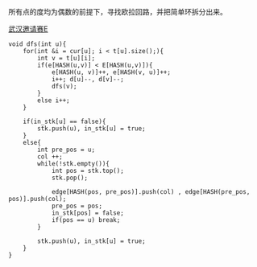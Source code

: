 
所有点的度均为偶数的前提下，寻找欧拉回路，并把简单环拆分出来。

[ 武汉邀请赛E ](https://codeforces.com/gym/105901/problem/E)

```
void dfs(int u){
	for(int &i = cur[u]; i < t[u].size();){
		int v = t[u][i];
		if(e[HASH(u,v)] < E[HASH(u,v)]){
			e[HASH(u, v)]++, e[HASH(v, u)]++;
			i++; d[u]--, d[v]--;
			dfs(v);
		}
		else i++;
	}
	
	if(in_stk[u] == false){
		stk.push(u), in_stk[u] = true;
	}
	else{
		int pre_pos = u;
		col ++;
		while(!stk.empty()){
			int pos = stk.top();
			stk.pop();
			
			edge[HASH(pos, pre_pos)].push(col) , edge[HASH(pre_pos, pos)].push(col);
			pre_pos = pos;
			in_stk[pos] = false;
			if(pos == u) break;
		}
		
		stk.push(u), in_stk[u] = true;
	}
}
```
